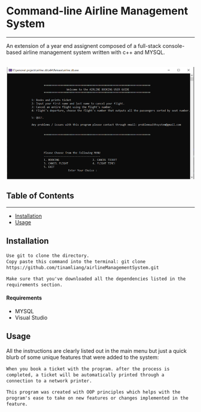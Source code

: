 # Command-line Airline Management System
---

An extension of a year end assignent composed of a full-stack console-based airline management system written with c++ and MYSQL.
<br><br>
<p align="center">
  <img src="flight_img.PNG" width = "500" height = "300"/>
</p>

## Table of Contents

---

- [Installation](#installation)
- [Usage](#usage)

## Installation

```
Use git to clone the directory.
Copy paste this command into the terminal: git clone https://github.com/tinamliang/airlineManagementSystem.git
```

```
Make sure that you've downloaded all the dependencies listed in the requirements section.
```

#### Requirements

* MYSQL
* Visual Studio

## Usage

All the instructions are clearly listed out in the main menu but just a quick blurb of some unique features that were added to the system:

```
When you book a ticket with the program. after the process is completed, a ticket will be automatically printed through a 
connection to a network printer.
```

```
This program was created with OOP principles which helps with the program's ease to take on new features or changes implemented in the feature.
```
